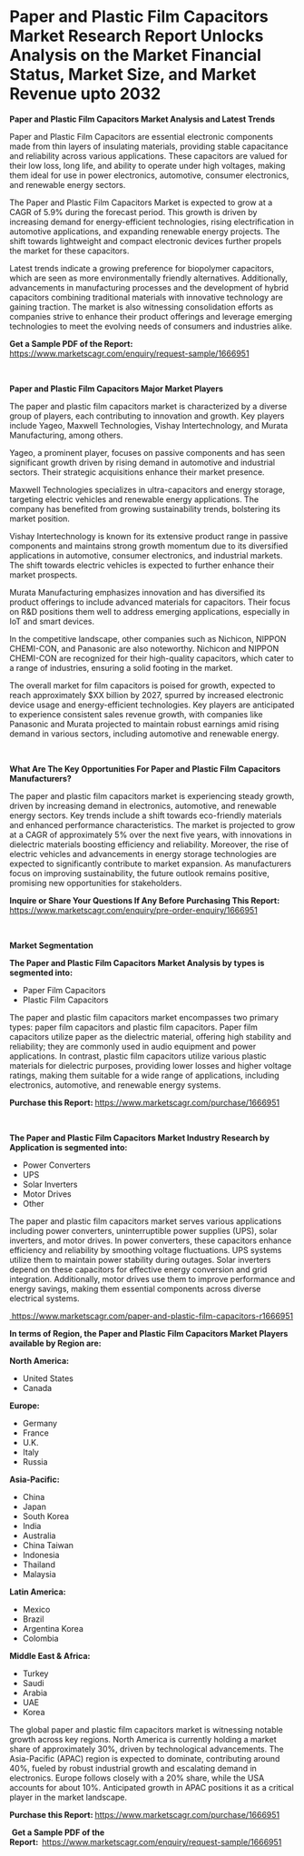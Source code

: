 <p><h1>Paper and Plastic Film Capacitors Market Research Report Unlocks Analysis on the Market Financial Status, Market Size, and Market Revenue upto 2032</h1></p><p><strong>Paper and Plastic Film Capacitors Market Analysis and Latest Trends</strong></p>
<p><p>Paper and Plastic Film Capacitors are essential electronic components made from thin layers of insulating materials, providing stable capacitance and reliability across various applications. These capacitors are valued for their low loss, long life, and ability to operate under high voltages, making them ideal for use in power electronics, automotive, consumer electronics, and renewable energy sectors.</p><p>The Paper and Plastic Film Capacitors Market is expected to grow at a CAGR of 5.9% during the forecast period. This growth is driven by increasing demand for energy-efficient technologies, rising electrification in automotive applications, and expanding renewable energy projects. The shift towards lightweight and compact electronic devices further propels the market for these capacitors.</p><p>Latest trends indicate a growing preference for biopolymer capacitors, which are seen as more environmentally friendly alternatives. Additionally, advancements in manufacturing processes and the development of hybrid capacitors combining traditional materials with innovative technology are gaining traction. The market is also witnessing consolidation efforts as companies strive to enhance their product offerings and leverage emerging technologies to meet the evolving needs of consumers and industries alike.</p></p>
<p><strong>Get a Sample PDF of the Report:&nbsp;</strong> <a href="https://www.marketscagr.com/enquiry/request-sample/1666951?utm_campaign=3265&utm_medium=2&utm_source=Github&utm_content=ia&utm_term=18042025&utm_id=paper-and-plastic-film-capacitors">https://www.marketscagr.com/enquiry/request-sample/1666951</a></p>
<p>&nbsp;</p>
<p><strong>Paper and Plastic Film Capacitors Major Market Players</strong></p>
<p><p>The paper and plastic film capacitors market is characterized by a diverse group of players, each contributing to innovation and growth. Key players include Yageo, Maxwell Technologies, Vishay Intertechnology, and Murata Manufacturing, among others. </p><p>Yageo, a prominent player, focuses on passive components and has seen significant growth driven by rising demand in automotive and industrial sectors. Their strategic acquisitions enhance their market presence.</p><p>Maxwell Technologies specializes in ultra-capacitors and energy storage, targeting electric vehicles and renewable energy applications. The company has benefited from growing sustainability trends, bolstering its market position.</p><p>Vishay Intertechnology is known for its extensive product range in passive components and maintains strong growth momentum due to its diversified applications in automotive, consumer electronics, and industrial markets. The shift towards electric vehicles is expected to further enhance their market prospects.</p><p>Murata Manufacturing emphasizes innovation and has diversified its product offerings to include advanced materials for capacitors. Their focus on R&D positions them well to address emerging applications, especially in IoT and smart devices.</p><p>In the competitive landscape, other companies such as Nichicon, NIPPON CHEMI-CON, and Panasonic are also noteworthy. Nichicon and NIPPON CHEMI-CON are recognized for their high-quality capacitors, which cater to a range of industries, ensuring a solid footing in the market.</p><p>The overall market for film capacitors is poised for growth, expected to reach approximately $XX billion by 2027, spurred by increased electronic device usage and energy-efficient technologies. Key players are anticipated to experience consistent sales revenue growth, with companies like Panasonic and Murata projected to maintain robust earnings amid rising demand in various sectors, including automotive and renewable energy.</p></p>
<p>&nbsp;</p>
<p><strong>What Are The Key Opportunities For Paper and Plastic Film Capacitors Manufacturers?</strong></p>
<p><p>The paper and plastic film capacitors market is experiencing steady growth, driven by increasing demand in electronics, automotive, and renewable energy sectors. Key trends include a shift towards eco-friendly materials and enhanced performance characteristics. The market is projected to grow at a CAGR of approximately 5% over the next five years, with innovations in dielectric materials boosting efficiency and reliability. Moreover, the rise of electric vehicles and advancements in energy storage technologies are expected to significantly contribute to market expansion. As manufacturers focus on improving sustainability, the future outlook remains positive, promising new opportunities for stakeholders.</p></p>
<p><strong>Inquire or Share Your Questions If Any Before Purchasing This Report:</strong> <a href="https://www.marketscagr.com/enquiry/pre-order-enquiry/1666951?utm_campaign=3265&utm_medium=2&utm_source=Github&utm_content=ia&utm_term=18042025&utm_id=paper-and-plastic-film-capacitors">https://www.marketscagr.com/enquiry/pre-order-enquiry/1666951</a></p>
<p>&nbsp;</p>
<p><strong>Market Segmentation</strong></p>
<p><strong>The Paper and Plastic Film Capacitors Market Analysis by types is segmented into:</strong></p>
<p><ul><li>Paper Film Capacitors</li><li>Plastic Film Capacitors</li></ul></p>
<p><p>The paper and plastic film capacitors market encompasses two primary types: paper film capacitors and plastic film capacitors. Paper film capacitors utilize paper as the dielectric material, offering high stability and reliability; they are commonly used in audio equipment and power applications. In contrast, plastic film capacitors utilize various plastic materials for dielectric purposes, providing lower losses and higher voltage ratings, making them suitable for a wide range of applications, including electronics, automotive, and renewable energy systems.</p></p>
<p><strong>Purchase this Report:&nbsp;</strong><a href="https://www.marketscagr.com/purchase/1666951?utm_campaign=3265&utm_medium=2&utm_source=Github&utm_content=ia&utm_term=18042025&utm_id=paper-and-plastic-film-capacitors">https://www.marketscagr.com/purchase/1666951</a></p>
<p>&nbsp;</p>
<p><strong>The Paper and Plastic Film Capacitors Market Industry Research by Application is segmented into:</strong></p>
<p><ul><li>Power Converters</li><li>UPS</li><li>Solar Inverters</li><li>Motor Drives</li><li>Other</li></ul></p>
<p><p>The paper and plastic film capacitors market serves various applications including power converters, uninterruptible power supplies (UPS), solar inverters, and motor drives. In power converters, these capacitors enhance efficiency and reliability by smoothing voltage fluctuations. UPS systems utilize them to maintain power stability during outages. Solar inverters depend on these capacitors for effective energy conversion and grid integration. Additionally, motor drives use them to improve performance and energy savings, making them essential components across diverse electrical systems.</p></p>
<p><a href="https://www.marketscagr.com/paper-and-plastic-film-capacitors-r1666951?utm_campaign=3265&utm_medium=2&utm_source=Github&utm_content=ia&utm_term=18042025&utm_id=paper-and-plastic-film-capacitors">&nbsp;https://www.marketscagr.com/paper-and-plastic-film-capacitors-r1666951</a></p>
<p><strong>In terms of Region, the Paper and Plastic Film Capacitors Market Players available by Region are:</strong></p>
<p>
    <p> <strong> North America: </strong>
        <ul>
            <li>United States</li>
            <li>Canada</li>
        </ul>
        </p> 
    <p> <strong> Europe: </strong>
        <ul>
            <li>Germany</li>
            <li>France</li>
            <li>U.K.</li>
            <li>Italy</li>
            <li>Russia</li>
        </ul>
        </p> 
    <p> <strong> Asia-Pacific: </strong>
        <ul>
            <li>China</li>
            <li>Japan</li>
            <li>South Korea</li>
            <li>India</li>
            <li>Australia</li>
            <li>China Taiwan</li>
            <li>Indonesia</li>
            <li>Thailand</li>
            <li>Malaysia</li>
        </ul>
        </p> 
    <p> <strong> Latin America: </strong>
        <ul>
            <li>Mexico</li>
            <li>Brazil</li>
            <li>Argentina Korea</li>
            <li>Colombia</li>
        </ul>
        </p> 
    <p> <strong> Middle East & Africa: </strong>
        <ul>
            <li>Turkey</li>
            <li>Saudi</li>
            <li>Arabia</li>
            <li>UAE</li>
            <li>Korea</li>
        </ul>
    </p>
    </p>
<p><p>The global paper and plastic film capacitors market is witnessing notable growth across key regions. North America is currently holding a market share of approximately 30%, driven by technological advancements. The Asia-Pacific (APAC) region is expected to dominate, contributing around 40%, fueled by robust industrial growth and escalating demand in electronics. Europe follows closely with a 20% share, while the USA accounts for about 10%. Anticipated growth in APAC positions it as a critical player in the market landscape.</p></p>
<p><strong>Purchase this Report: </strong><a href="https://www.marketscagr.com/purchase/1666951?utm_campaign=3265&utm_medium=2&utm_source=Github&utm_content=ia&utm_term=18042025&utm_id=paper-and-plastic-film-capacitors">https://www.marketscagr.com/purchase/1666951</a></p>
<p>&nbsp;<strong>Get a Sample PDF of the Report:&nbsp;&nbsp;</strong><a href="https://www.marketscagr.com/enquiry/request-sample/1666951?utm_campaign=3265&utm_medium=2&utm_source=Github&utm_content=ia&utm_term=18042025&utm_id=paper-and-plastic-film-capacitors">https://www.marketscagr.com/enquiry/request-sample/1666951</a></p>
<p><strong></strong></p>
<p><p></p><p></p><p></p></p>